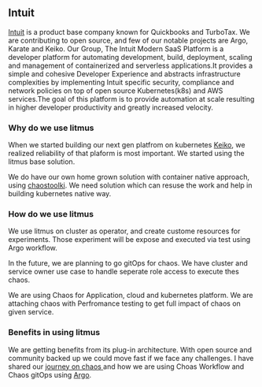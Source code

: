## Intuit

[Intuit](https://intuit.com) is a product base company known for Quickbooks and TurboTax. We are contributing to open source, and few of our notable projects are Argo, Karate and Keiko. Our Group, The Intuit Modern SaaS Platform is a developer platform for automating development, build, deployment, scaling and management of containerized and serverless applications.It provides a simple and cohesive Developer Experience and abstracts infrastructure complexities by implementing Intuit specific security, compliance and network policies on top of open source Kubernetes(k8s) and AWS services.The goal of this platform is to provide automation at scale resulting in higher developer productivity and greatly increased velocity.


### **Why do we use litmus**

When we started building our next gen platfrom on kubernetes [Keiko](https://github.com/keikoproj), we realized reliability of that plaform is most important. We started using the litmus base solution. 

We do have our own home grown solution with container native approach, using [chaostoolki](https://chaostoolkit.org/). We need solution which can resuse the work and help in building kubernetes native way.

### **How do we use litmus**

We use litmus on cluster as operator, and create custome resources for experiments. Those experiment will be expose and executed via test using Argo workflow.  

In the future, we are planning to go gitOps for chaos. We have cluster and service owner use case to handle seperate role access to execute thes chaos.

We are using Chaos for Application, cloud and kubernetes platform. We are attaching chaos with Perfromance testing to get full impact of chaos on given service.

### **Benefits in using litmus**

We are getting benefits from its plug-in architecture. With open source and community backed up we could move fast if we face any challenges. I have shared our [journey on chaos ](https://medium.com/@sumitnagal/chaos-journey-279924051d57) and how we are using Choas Workflow and Chaos gitOps using [Argo](https://github.com/ArgoProj). 
